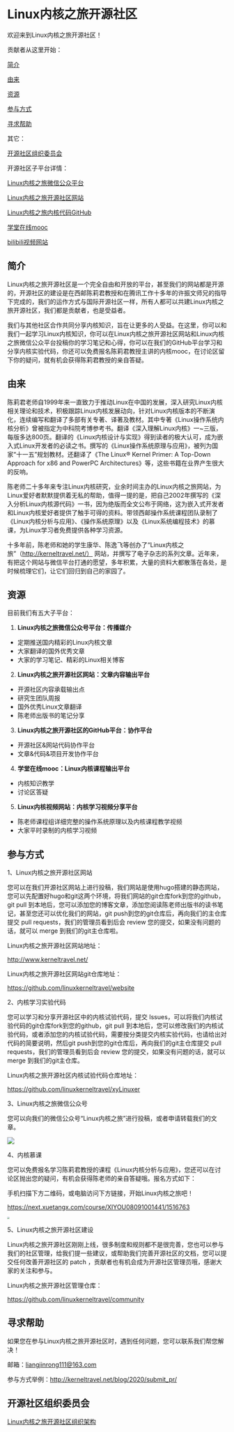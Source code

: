 # Linux内核之旅开源社区

欢迎来到Linux内核之旅开源社区！

贡献者从这里开始：

[简介](#简介)

[由来](#由来)

[资源](#资源)

[参与方式](#参与方式)

[寻求帮助](#寻求帮助)

其它：

[开源社区组织委员会](#开源社区组织委员会)

开源社区子平台详情：

[Linux内核之旅微信公众平台](WechatPublic.md)

[Linux内核之旅开源社区网站](KernelTravelWeb.md)

[Linux内核之旅内核代码GitHub](KernelCode.md)

[学堂在线mooc](LinuxVideos.md)

[bilibili视频网站](LinuxVideos.md)

## 简介

Linux内核之旅开源社区是一个完全自由和开放的平台，甚至我们的网站都是开源的，开源社区的建设是在西邮陈莉君教授和在腾讯工作十多年的许振文师兄的指导下完成的，我们的运作方式与国际开源社区一样，所有人都可以共建Linux内核之旅开源社区，我们都是贡献者，也是受益者。

我们与其他社区合作共同分享内核知识，旨在让更多的人受益。在这里，你可以和我们一起学习Linux内核知识，你可以在Linux内核之旅开源社区网站和Linux内核之旅微信公众平台投稿你的学习笔记和心得，你可以在我们的GitHub平台学习和分享内核实验代码，你还可以免费报名陈莉君教授主讲的内核mooc，在讨论区留下你的疑问，就有机会获得陈莉君教授的亲自答疑。

## 由来

陈莉君老师自1999年来一直致力于推动Linux在中国的发展，深入研究Linux内核相关理论和技术，积极跟踪Linux内核发展动向，针对Linux内核版本的不断演化，连续编写和翻译了多部有关专著、译著及教材。其中专著《Linux操作系统内核分析》曾被指定为中科院考博参考书。翻译《深入理解Linux内核》一~三版，每版多达800页。翻译的《Linux内核设计与实现》得到读者的极大认可，成为嵌入式Linux开发者的必读之书。撰写的《Linux操作系统原理与应用》，被列为国家“十一五”规划教材。还翻译了《The Linux® Kernel Primer: A Top-Down Approach for x86 and PowerPC Architectures》等，这些书籍在业界产生很大的反响。

陈老师二十多年来专注Linux内核研究，业余时间主办的Linux内核之旅网站，为Linux爱好者默默提供着无私的帮助，值得一提的是，把自己2002年撰写的《深入分析Linux内核源代码》一书，因为绝版而全文公布于网络，这为嵌入式开发者和Linux内核爱好者提供了触手可得的资料。带领西邮操作系统课程团队录制了《Linux内核分析与应用》、《操作系统原理》以及《Linux系统编程技术》的慕课，为Linux学习者免费提供各种学习资源。

十多年前，陈老师和她的学生康华、陈逸飞等创办了“Linux内核之旅”（http://kerneltravel.net/） 网站，并撰写了电子杂志的系列文章。近年来，有把这个网站与微信平台打通的愿望，多年积累，大量的资料大都散落在各处，是时候梳理它们，让它们回归到自己的家园了。

## 资源

目前我们有五大子平台：

1. **Linux内核之旅微信公众号平台：传播媒介**

- 定期推送国内精彩的Linux内核文章
- 大家翻译的国外优秀文章
- 大家的学习笔记、精彩的Linux相关博客

2. **Linux内核之旅开源社区网站：文章内容输出平台**

- 开源社区内容承载输出点
- 研究生团队周报
- 国外优秀Linux文章翻译
- 陈老师出版书的笔记分享

3. **Linux内核之旅开源社区的GitHub平台：协作平台**

- 开源社区&网站代码协作平台
- 文章&代码&项目开发协作平台

4. **学堂在线mooc：Linux内核课程输出平台**

- 内核知识教学
- 讨论区答疑

5. **Linux内核视频网站：内核学习视频分享平台**

- 陈老师课程组详细完整的操作系统原理以及内核课程教学视频
- 大家平时录制的内核学习视频

## 参与方式

1、Linux内核之旅开源社区网站

您可以在我们开源社区网站上进行投稿，我们网站是使用hugo搭建的静态网站，您可以先配置好hugo和git这两个环境，将我们网站的git仓库fork到您的github，git pull 到本地后，您可以添加您的博客文章，添加您阅读陈老师出版书的读书笔记，甚至您还可以优化我们的网站，git push到您的git仓库后，再向我们的主仓库提交 pull requests，我们的管理员看到后会 review 您的提交，如果没有问题的话，就可以 merge 到我们的git主仓库啦。

Linux内核之旅开源社区网站地址：

http://www.kerneltravel.net/

Linux内核之旅开源社区网站git仓库地址：

https://github.com/linuxkerneltravel/website

2、内核学习实验代码

您可以学习和分享开源社区中的内核试验代码，提交 Issues，可以将我们内核试验代码的git仓库fork到您的github，git pull 到本地后，您可以修改我们的内核试验代码，或者添加您的内核试验代码，需要按分类提交内核实验代码，也请给出对代码的简要说明，然后git push到您的git仓库后，再向我们的git主仓库提交 pull requests，我们的管理员看到后会 review 您的提交，如果没有问题的话，就可以 merge 到我们的git主仓库。

Linux内核之旅开源社区内核试验代码仓库地址：

https://github.com/linuxkerneltravel/xyLinuxer

3、Linux内核之旅微信公众号

您可以向我们的微信公众号“Linux内核之旅”进行投稿，或者申请转载我们的文章。

![](https://mp.weixin.qq.com/mp/qrcode?scene=10000004&size=102&__biz=MzI3NzA5MzUxNA==&mid=2664607398&idx=1&sn=24452f43368af0f606b412dcfabd2469&send_time=)

4、内核慕课

您可以免费报名学习陈莉君教授的课程《Linux内核分析与应用》，您还可以在讨论区抛出您的疑问，有机会获得陈老师的亲自答疑哦。报名方式如下：

手机扫描下方二维码，或电脑访问下方链接，开始Linux内核之旅吧！

https://next.xuetangx.com/course/XIYOU08091001441/1516763

<img src="http://ww1.sinaimg.cn/large/005NFTS2ly1gebmt2y0h1j307u07rwgn.jpg" style="zoom:30%;"/>

5、Linux内核之旅开源社区建设

Linux内核之旅开源社区刚刚上线，很多制度和规则都不是很完善，您也可以参与我们的社区管理，给我们提一些建议，或帮助我们完善开源社区的文档，您可以提交任何改善开源社区的 patch ，贡献者也有机会成为开源社区管理员哦，感谢大家的关注和参与。

Linux内核之旅开源社区管理仓库：

https://github.com/linuxkerneltravel/community

## 寻求帮助

如果您在参与Linux内核之旅开源社区时，遇到任何问题，您可以联系我们帮您解决！

邮箱：liangjinrong111@163.com

参与方式举例：http://kerneltravel.net/blog/2020/submit_pr/

## 开源社区组织委员会

[Linux内核之旅开源社区组织架构](organization.md)
